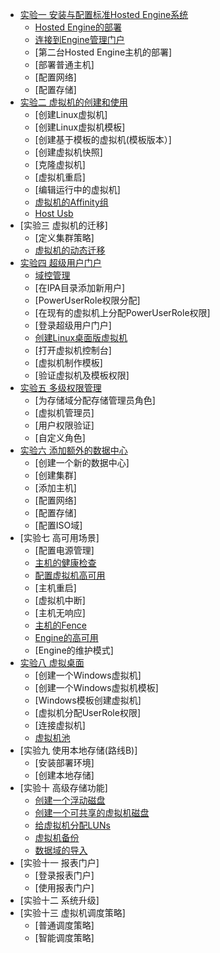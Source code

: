 * [实验一 安装与配置标准Hosted Engine系统]()
  * [Hosted Engine的部署]()
  * [连接到Engine管理门户]()
  * [第二台Hosted Engine主机的部署]
  * [部署普通主机]
  * [配置网络]
  * [配置存储]
* [实验二 虚拟机的创建和使用](../../Function_Test/VM_Create_Used.md)
  * [创建Linux虚拟机]
  * [创建Linux虚拟机模板]
  * [创建基于模板的虚拟机(模板版本）]
  * [创建虚拟机快照]
  * [克隆虚拟机]
  * [虚拟机重启]
  * [编辑运行中的虚拟机]
  * [虚拟机的Affinity组](AffinityGroups.md)
  * [Host Usb](Host_Usb.md)
* [实验三 虚拟机的迁移]
  * [定义集群策略]
  * [虚拟机的动态迁移](../Function_Test/VM_Live_Migrate.md)
* [实验四 超级用户门户](UserPortal_Test/SuperUserPortal.md)
  * [域控管理](../Function_Test/Engine_Manage_Domains.md)
  * [在IPA目录添加新用户]
  * [PowerUserRole权限分配]
  * [在现有的虚拟机上分配PowerUserRole权限]
  * [登录超级用户门户]
  * [创建Linux桌面版虚拟机](UserPortal_Test/VM_Linux_Create.md)
  * [打开虚拟机控制台]
  * [虚拟机制作模板]
  * [验证虚拟机及模板权限]
* [实验五 多级权限管理](UserPortal_Test/Multiple_Permission_Manage.md)
  * [为存储域分配存储管理员角色]
  * [虚拟机管理员]
  * [用户权限验证]
  * [自定义角色]
* [实验六 添加额外的数据中心](../Function_Test/Add_Additional_DataCenter.md)
  * [创建一个新的数据中心]
  * [创建集群]
  * [添加主机]
  * [配置网络]
  * [配置存储]
  * [配置ISO域]
* [实验七 高可用场景]
  * [配置电源管理]
  * [主机的健康检查](PMHealthCheck.md)
  * [配置虚拟机高可用](../Function_Test/VM_HA.md)
  * [主机重启]
  * [虚拟机中断]
  * [主机无响应]
  * [主机的Fence](Fence.md)
  * [Engine的高可用](HostedEngine_HA.md)
  * [Engine的维护模式]
* [实验八 虚拟桌面](../Function_Test/Virtual_Desktop.md)
  * [创建一个Windows虚拟机]
  * [创建一个Windows虚拟机模板]
  * [Windows模板创建虚拟机]
  * [虚拟机分配UserRole权限]
  * [连接虚拟机]
  * [虚拟机池](../Function_Test/VM_Pool.md)
* [实验九 使用本地存储(路线B)]
  * [安装部署环境]
  * [创建本地存储]
* [实验十 高级存储功能]
  * [创建一个浮动磁盘](../Function_Test/FloatingDisk_Create.md)
  * [创建一个可共享的虚拟机磁盘](../Function_Test/ShareDisk_Create.md)
  * [给虚拟机分配LUNs](../Function_Test/LUNs_To_VM.md)
  * [虚拟机备份](VM_Backup.md)
  * [数据域的导入](ImportStorageDomain.md)
* [实验十一 报表门户]
  * [登录报表门户]
  * [使用报表门户]
* [实验十二 系统升级]
* [实验十三 虚拟机调度策略]
  * [普通调度策略]
  * [智能调度策略]
